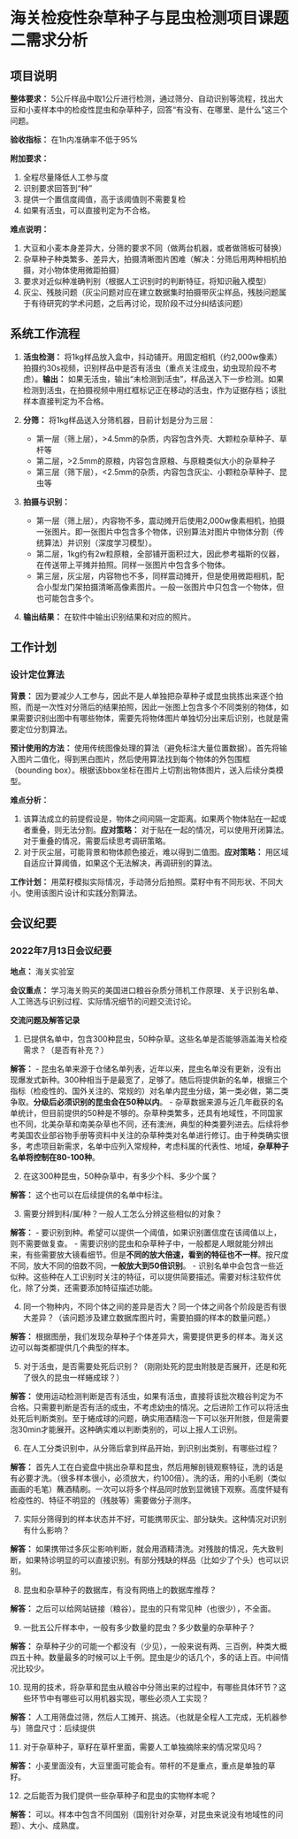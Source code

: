 # 海关检疫性杂草种子与昆虫检测项目课题二需求分析
## 项目说明
**整体要求：** 5公斤样品中取1公斤进行检测，通过筛分、自动识别等流程，找出大豆和小麦样本中的检疫性昆虫和杂草种子，回答“有没有、在哪里、是什么”这三个问题。

**验收指标：** 在1h内准确率不低于95%

**附加要求：**

1. 全程尽量降低人工参与度
2. 识别要求回答到“种”
3. 提供一个置信度阈值，高于该阈值则不需要复检
4. 如果有活虫，可以直接判定为不合格。

**难点说明：**

1. 大豆和小麦本身差异大，分筛的要求不同（做两台机器，或者做筛板可替换）
2. 杂草种子种类繁多、差异大，拍摄清晰图片困难（解决：分筛后用两种相机拍摄，对小物体使用微距拍摄）
3. 要求对近似种准确判别（根据人工识别时的判断特征，将知识融入模型）
4. 灰尘、残肢问题（灰尘问题对应在建立数据集时拍摄带灰尘样品，残肢问题属于有待研究的学术问题，之后再讨论，现阶段不过分纠结该问题）

## 系统工作流程
1. **活虫检测：** 将1kg样品放入盒中，抖动铺开。用固定相机（约2,000w像素）拍摄约30s视频，识别样品中是否有活虫（重点关注成虫，幼虫现阶段不考虑）。**输出：** 如果无活虫，输出“未检测到活虫”，样品送入下一步检测。如果检测到活虫，在拍摄视频中用红框标记正在移动的活虫，作为证据存档；该批样本直接判定为不合格。

2. **分筛：** 将1kg样品送入分筛机器，目前计划是分为三层：
	- 第一层（筛上层），>4.5mm的杂质，内容包含外壳、大颗粒杂草种子、草杆等
	- 第二层，>2.5mm的原粮，内容包含原粮、与原粮类似大小的杂草种子
	- 第三层（筛下层），<2.5mm的杂质，内容包含灰尘、小颗粒杂草种子、昆虫等
3. **拍摄与识别：**
	- 第一层（筛上层），内容物不多，震动摊开后使用2,000w像素相机，拍摄一张图片。即一张图片中包含多个物体，识别算法对图片中物体分割（传统算法）并识别（深度学习模型）。
	- 第二层，1kg约有2w粒原粮，全部铺开面积过大，因此参考福斯的仪器，在传送带上平摊并拍照。同样一张图片中包含多个物体。
	- 第三层，灰尘层，内容物也不多，同样震动摊开，但是使用微距相机，配合小型龙门架拍摄清晰高像素图片。一般一张图片中只包含一个物体，但也可能包含多个。
4. **输出结果：** 在软件中输出识别结果和对应的照片。

## 工作计划
### 设计定位算法
**背景：** 因为要减少人工参与，因此不是人单独把杂草种子或昆虫挑拣出来逐个拍照，而是一次性对分筛后的结果拍照，因此一张图上包含多个不同类别的物体，如果需要识别出图中有哪些物体，需要先将物体图片单独切分出来后识别，也就是需要定位分割算法。

**预计使用的方法：** 使用传统图像处理的算法（避免标注大量位置数据）。首先将输入图片二值化，得到黑白图片，然后使用算法找到每个物体的外包围框（bounding box）。根据该bbox坐标在图片上切割出物体图片，送入后续分类模型。

**难点分析：**
1. 该算法成立的前提假设是，物体之间间隔一定距离。如果两个物体贴在一起或者重叠，则无法分割。**应对策略：** 对于贴在一起的情况，可以使用开闭算法。对于重叠的情况，需要后续思考调研策略。
2. 对于灰尘层，可能背景和物体颜色接近，难以得到二值图。**应对策略：** 用区域自适应计算阈值，如果这个无法解决，再调研别的算法。

**工作计划：** 用菜籽模拟实际情况，手动筛分后拍照。菜籽中有不同形状、不同大小。使用该图片设计和实践分割算法。

## 会议纪要
### 2022年7月13日会议纪要
**地点：** 海关实验室

**会议重点：** 学习海关购买的美国进口粮谷杂质分筛机工作原理、关于识别名单、人工筛选与识别过程、实际情况细节的问题交流讨论。

**交流问题及解答记录**
1. 已提供名单中，包含300种昆虫，50种杂草。这些名单是否能够涵盖海关检疫需求？（是否有补充？）

**解答：**
	- 昆虫名单来源于仓储名单列表，近年以来，昆虫名单没有更新，没有出现爆发式新种。300种相当于是最宽了，足够了。随后将提供新的名单，根据三个指标（检疫性的、国外关注的、常规的）对名单内昆虫分级，第一类必做，第二类争取。**分级后必须识别的昆虫会在50种以内**。
	- 杂草数据来源与近几年截获的名单统计，但目前提供的50种是不够的。杂草种类繁多，还具有地域性，不同国家也不同，北美杂草和南美杂草也不同，还有澳洲，典型的种类要列进去。后续将参考美国农业部谷物手册等资料中关注的杂草种类对名单进行修订。由于种类确实很多，考虑项目新需求，名单中应列入常规种，考虑科属的代表性、地域，**杂草种子名单将控制在80-100种**。

2. 在这300种昆虫，50种杂草中，有多少个科、多少个属？

**解答：** 这个也可以在后续提供的名单中标注。

3. 需要分辨到科/属/种？一般人工怎么分辨这些相似的对象？

**解答：**
	- 要识别到种。希望可以提供一个阈值，如果识别置信度在该阈值以上，则不需要做复查。
	- 需要识别的昆虫和杂草种子中，一般都是人眼就能分辨出来，有些需要放大镜看细节。但是**不同的放大倍速，看到的特征也不一样**。按尺度不同，放大不同的倍数不同，**一般放大到50倍识别**。
	- 识别名单中会包含一些近似种。这些种在人工识别时关注的特征，可以提供简要描述。需要对标注软件优化，除了分类，还需要添加特征描述功能。

4. 同一个物种内，不同个体之间的差异是否大？同一个体之间各个阶段是否有很大差异？（该问题涉及建立数据库图片时，需要拍摄的样本的数量问题。）

**解答：** 根据图册，我们发现杂草种子个体差异大，需要提供更多的样本。海关这边可以每类都提供几个典型的样本。

5. 对于活虫，是否需要处死后识别？（刚刚处死的昆虫附肢是否展开，还是和死了很久的昆虫一样蜷成球？）

**解答：** 使用运动检测判断是否有活虫，如果有活虫，直接将该批次粮谷判定为不合格。只需要判断是否有活的成虫，不考虑幼虫的情况。之后进阶工作可以将活虫处死后判断类别。至于蜷成球的问题，确实用酒精泡一下可以张开附肢，但是需要泡30min才能展开。这种确实难以判断类别的，可以上报人工识别。

6. 在人工分类识别中，从分筛后拿到样品开始，到识别出类别，有哪些过程？

**解答：** 首先人工在白瓷盘中挑出杂草和昆虫，然后用解剖镜观察特征，洗的话是有必要才洗。（很多样本很小，必须放大，约100倍）。洗的话，用的小毛刷（类似画画的毛笔）蘸酒精刷。一次可以将多个样品同时放到显微镜下观察。高度怀疑有检疫性的、特征不明显的（残肢等）需要做分子测序。

7. 实际分筛得到的样本状态并不好，可能携带灰尘、部分缺失。这种情况对识别有什么影响？

**解答：** 如果携带过多灰尘影响判断，就会用酒精清洗。对残肢的情况，先大致判断，如果特诊明显的可以直接识别。有部分残缺的样品（比如少了个头）也可以识别。

8. 昆虫和杂草种子的数据库，有没有网络上的数据库推荐？

**解答：** 之后可以给网站链接（粮谷）。昆虫的只有常见种（也很少），不全面。

9. 一批五公斤样本中，一般有多少数量的昆虫？多少数量的杂草种子？

**解答：** 杂草种子少的可能一个都没有（少见），一般来说有两、三百例，种类大概四五十种。数量最多的时候可以上千例。昆虫是少的话几个，多的话上百。中间情况比较少。

10. 现用的技术，将杂草和昆虫从粮谷中分筛出来的过程中，有哪些具体环节？这些环节中有哪些可以用机器实现，哪些必须人工实现？

**解答：** 人工用筛盘过筛，然后人工摊开、挑选。（也就是全程人工完成，无机器参与）筛盘尺寸：后续提供

11. 对于杂草种子，草籽在草杆里面，需要人工单独摘除来的情况常见吗？

**解答：** 小麦里面没有，大豆里面可能会有。带杆的不是重点，重点是单独的草籽。

12. 之后能否为我们提供一些杂草种子和昆虫的实物样本呢？

**解答：** 可以。样本中包含不同国别（国别针对杂草，对昆虫来说没有地域性的问题）、大小、成熟度。
